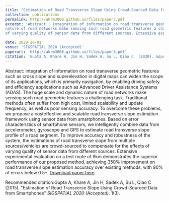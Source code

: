 ```yaml
---
title: "Estimation of Road Transverse Slope Using Crowd-Sourced Data from Smartphones"
collection: publications
permalink: http://akrm3008.github.io/files/paper3.pdf
excerpt: 'Abstract : Integration of information on road transverse geometric features such as cross slope and superelevation in digital maps can widen the scope of its applications, which is primarily navigation, by enabling driving safety and efficiency applications such as Advanced Driver Assistance Systems (ADAS). The huge scale and dynamic
nature of road networks make sensing such road geometric features a challenging task. Traditional methods often suffer from high cost, limited scalability and update frequency, as well as poor sensing accuracy. To overcome these problems, we propose a costeffective and scalable road transverse slope estimation framework using sensor data from smartphones. Based on error characteristics of smartphone sensors, we intelligently combine data from accelerometer, gyroscope and GPS to estimate road transverse slope profile of a road segment. To improve accuracy and robustness of the system, the estimations of road transverse slope from multiple sources/vehicles are crowd-sourced to compensate for the effects
of varying quality of sensor data from different sources. Extensive experimental evaluation on a test route of 9km demonstrates the superior performance of our proposed method, achieving 350% improvement on road transverse slope estimation accuracy over existing methods, with 90% of errors below 0.5◦.'

date: 2020-10-01
venue: 'SIGSPATIAL 2020 (Accepted)'
paperurl: 'http://akrm3008.github.io/files/paper3.pdf'
citation: 'Gupta A, Khare A, Jin H, Sadek A, Su L, Qiao C  (2020). &quot; Estimation of Road Transverse Slope Using Crowd-Sourced Data from Smartphones.&quot; <i>Accepted SIGSPATIAL 2020</i>. '
---
```

Abstract: Integration of information on road transverse geometric features such as cross slope and superelevation in digital maps can widen the scope of its applications, which is primarily navigation, by enabling driving safety and efficiency applications such as Advanced Driver Assistance Systems (ADAS). The huge scale and dynamic
nature of road networks make sensing such road geometric features a challenging task. Traditional methods often suffer from high cost, limited scalability and update frequency, as well as poor sensing accuracy. To overcome these problems, we propose a costeffective and scalable road transverse slope estimation framework using sensor data from smartphones. Based on error characteristics of smartphone sensors, we intelligently combine data from accelerometer, gyroscope and GPS to estimate road transverse slope profile of a road segment. To improve accuracy and robustness of the system, the estimations of road transverse slope from multiple sources/vehicles are crowd-sourced to compensate for the effects
of varying quality of sensor data from different sources. Extensive experimental evaluation on a test route of 9km demonstrates the superior performance of our proposed method, achieving 350% improvement on road transverse slope estimation accuracy over existing methods, with 90% of errors below 0.5◦.
[Download paper here](http://akrm3008.github.io/files/paper3.pdf)

Recommended citation:Gupta A, Khare A, Jin H, Sadek A, Su L, Qiao C (2015). "Estimation of Road Transverse Slope Using Crowd-Sourced Data from Smartphones" <i>SIGSPATIAL 2020 (Accepted)</i>. 1(3).
